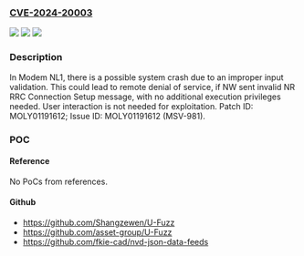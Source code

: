 ### [CVE-2024-20003](https://cve.mitre.org/cgi-bin/cvename.cgi?name=CVE-2024-20003)
![](https://img.shields.io/static/v1?label=Product&message=MT2735%2C%20MT6297%2C%20MT6833%2C%20MT6853%2C%20MT6855%2C%20MT6873%2C%20MT6875%2C%20MT6875T%2C%20MT6877%2C%20MT6880%2C%20MT6883%2C%20MT6885%2C%20MT6889%2C%20MT6890%2C%20MT6891%2C%20MT6893%2C%20MT8675%2C%20MT8791%2C%20MT8791T%2C%20MT8797&color=blue)
![](https://img.shields.io/static/v1?label=Version&message=%3D%20Modem%20NR15%20&color=brighgreen)
![](https://img.shields.io/static/v1?label=Vulnerability&message=Denial%20of%20Service&color=brighgreen)

### Description

In Modem NL1, there is a possible system crash due to an improper input validation. This could lead to remote denial of service, if NW sent invalid NR RRC Connection Setup message, with no additional execution privileges needed. User interaction is not needed for exploitation. Patch ID: MOLY01191612; Issue ID: MOLY01191612 (MSV-981).

### POC

#### Reference
No PoCs from references.

#### Github
- https://github.com/Shangzewen/U-Fuzz
- https://github.com/asset-group/U-Fuzz
- https://github.com/fkie-cad/nvd-json-data-feeds


